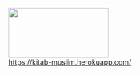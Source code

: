 [<img align="center" width="200" height="100" src="https://cdn.qurancdn.com/assets/logo-lg-w-10a76950b6fdf68f9bf6abdde65eec2553f6f6d97837b65d8836d1a0c39a01c9.png"/>](https://kitab-muslim.herokuapp.com/)<br />
https://kitab-muslim.herokuapp.com/
